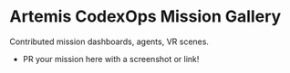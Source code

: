 # Artemis CodexOps Mission Gallery

Contributed mission dashboards, agents, VR scenes.
- PR your mission here with a screenshot or link!
